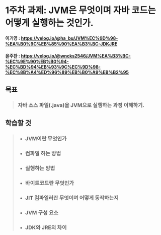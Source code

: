 # 1주차 과제: JVM은 무엇이며 자바 코드는 어떻게 실행하는 것인가.

#### 이기영 : https://velog.io/@ha_bu/JVM%EC%9D%98-%EA%B0%9C%EB%85%90%EA%B3%BC-JDKJRE
#### 윤주찬 : https://velog.io/@wncks2546/JVM%EA%B3%BC-%EC%9E%90%EB%B0%94-%EC%BD%94%EB%93%9C%EC%9D%98-%EC%8B%A4%ED%96%89%EB%B0%A9%EB%B2%95

## 목표
> ### 자바 소스 파일(.java)을 JVM으로 실행하는 과정 이해하기.

## 학습할 것
> - ### JVM이란 무엇인가
> 
> - ### 컴파일 하는 방법
> 
> - ### 실행하는 방법
> 
> - ### 바이트코드란 무엇인가
> 
> - ### JIT 컴파일러란 무엇이며 어떻게 동작하는지
> 
> - ### JVM 구성 요소
> 
> - ###  JDK와 JRE의 차이
